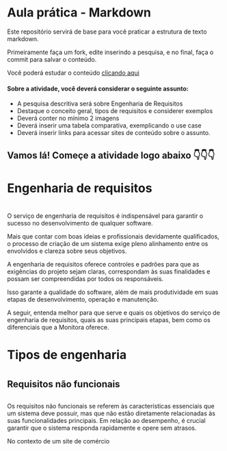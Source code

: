 # Aula prática - Markdown

Este repositório servirá de base para você praticar a estrutura de texto markdown. 

Primeiramente faça um fork, edite inserindo a pesquisa, e no final, faça o commit para salvar o conteúdo.

Você poderá estudar o conteúdo [clicando aqui](https://docs.pipz.com/central-de-ajuda/learning-center/guia-basico-de-markdown#open)

#### Sobre a atividade, você deverá considerar o seguinte assunto:

- A pesquisa descritiva será sobre Engenharia de Requisitos
- Destaque o conceito geral, tipos de requisitos e considerer exemplos
- Deverá conter no mínimo 2 imagens
- Deverá inserir uma tabela comparativa, exemplicando o use case
- Deverá inserir links para acessar sites de conteúdo sobre o assunto.


## Vamos lá! Começe a atividade logo abaixo 👇👇👇


# Engenharia de requisitos <h1>


O serviço de engenharia de requisitos é indispensável para garantir o sucesso no desenvolvimento de qualquer software.

Mais que contar com boas ideias e profissionais devidamente qualificados, o processo de criação de um sistema exige pleno alinhamento entre os envolvidos e clareza sobre seus objetivos.

A engenharia de requisitos oferece controles e padrões para que as exigências do projeto sejam claras, correspondam às suas finalidades e possam ser compreendidas por todos os responsáveis.

Isso garante a qualidade do software, além de mais produtividade em suas etapas de desenvolvimento, operação e manutenção.

A seguir, entenda melhor para que serve e quais os objetivos do serviço de engenharia de requisitos, quais as suas principais etapas, bem como os diferenciais que a Monitora oferece.



# Tipos de engenharia <h1>



## Requisitos não funcionais <h2>

Os requisitos não funcionais se referem às características essenciais que um sistema deve possuir, mas que não estão diretamente relacionadas às suas funcionalidades principais. Em relação ao desempenho, é crucial garantir que o sistema responda rapidamente e opere sem atrasos. 

No contexto de um site de comércio  

